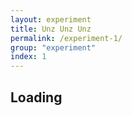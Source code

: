 ```yaml
---
layout: experiment
title: Unz Unz Unz
permalink: /experiment-1/
group: "experiment"
index: 1
---
```

<section class="experiment-section experiment-1">
	<div class="text-container-1">
		<h1 class="text-box text-1">Loading</h1>
	</div>
</section>
<script src="js/jquery.lettering-0.6.1.min.js"></script>
